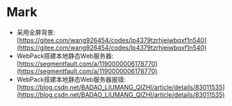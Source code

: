 # Mark

* 采用全屏背景:[https://gitee.com/wang926454/codes/lp4379tzrhjeiwbqxf1n540](https://gitee.com/wang926454/codes/lp4379tzrhjeiwbqxf1n540)
* WebPack搭建本地静态Web服务器:[https://segmentfault.com/a/1190000006178770](https://segmentfault.com/a/1190000006178770)
* WebPack搭建本地静态Web服务器报错:[https://blog.csdn.net/BADAO_LIUMANG_QIZHI/article/details/83011535](https://blog.csdn.net/BADAO_LIUMANG_QIZHI/article/details/83011535)
